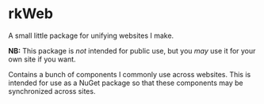 rkWeb
=====

A small little package for unifying websites I make.

**NB:** This package is _not_ intended for public use, but you _may_ use it for your own site if you want.

Contains a bunch of components I commonly use across websites.  This is intended for use as a NuGet package so that these components may be synchronized across sites.
